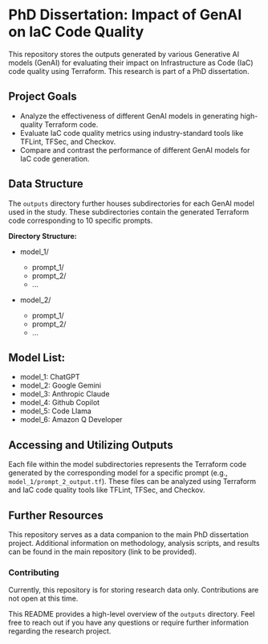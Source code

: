 # PhD Dissertation: Impact of GenAI on IaC Code Quality

This repository stores the outputs generated by various Generative AI models (GenAI) for evaluating their impact on Infrastructure as Code (IaC) code quality using Terraform. This research is part of a PhD dissertation.

## Project Goals

* Analyze the effectiveness of different GenAI models in generating high-quality Terraform code.
* Evaluate IaC code quality metrics using industry-standard tools like TFLint, TFSec, and Checkov.
* Compare and contrast the performance of different GenAI models for IaC code generation.

## Data Structure

The `outputs` directory further houses subdirectories for each GenAI model used in the study. These subdirectories contain the generated Terraform code corresponding to 10 specific prompts.

**Directory Structure:**

* model_1/
  * prompt_1/
  * prompt_2/
  * ...

* model_2/
  * prompt_1/
  * prompt_2/
  * ...


## Model List:

* model_1: ChatGPT
* model_2: Google Gemini
* model_3: Anthropic Claude
* model_4: Github Copilot
* model_5: Code Llama
* model_6: Amazon Q Developer

## Accessing and Utilizing Outputs

Each file within the model subdirectories represents the Terraform code generated by the corresponding model for a specific prompt (e.g., `model_1/prompt_2_output.tf`). These files can be analyzed using Terraform and IaC code quality tools like TFLint, TFSec, and Checkov.

## Further Resources

This repository serves as a data companion to the main PhD dissertation project. Additional information on methodology, analysis scripts, and results can be found in the main repository (link to be provided).

### Contributing

Currently, this repository is for storing research data only. Contributions are not open at this time.

This README provides a high-level overview of the `outputs` directory. 
Feel free to reach out if you have any questions or require further information regarding the research project.

